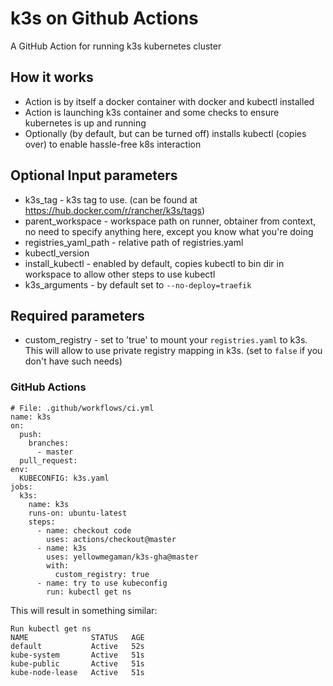 # k3s on Github Actions

A GitHub Action for running k3s kubernetes cluster


## How it works
 * Action is by itself a docker container with docker and kubectl installed
 * Action is launching k3s container and some checks to ensure kubernetes is up and running
 * Optionally (by default, but can be turned off) installs kubectl (copies over) to enable hassle-free k8s interaction

## Optional Input parameters
 * k3s_tag - k3s tag to use. (can be found at https://hub.docker.com/r/rancher/k3s/tags)
 * parent_workspace - workspace path on runner, obtainer from context, no need to specify anything here, except you know what you're doing
 * registries_yaml_path - relative path of registries.yaml
 * kubectl_version
 * install_kubectl - enabled by default, copies kubectl to bin dir in workspace to allow other steps to use kubectl
 * k3s_arguments - by default set to `--no-deploy=traefik`

## Required parameters
 * custom_registry - set to 'true' to mount your `registries.yaml` to k3s. This will allow to use private registry mapping in k3s. (set to `false` if you don't have such needs)
 
### GitHub Actions
```
# File: .github/workflows/ci.yml
name: k3s
on:
  push:
    branches:
      - master
  pull_request:
env:
  KUBECONFIG: k3s.yaml
jobs:
  k3s:
    name: k3s
    runs-on: ubuntu-latest
    steps:
      - name: checkout code
        uses: actions/checkout@master
      - name: k3s
        uses: yellowmegaman/k3s-gha@master
        with:
          custom_registry: true
      - name: try to use kubeconfig
        run: kubectl get ns
```

This will result in something similar:
```
Run kubectl get ns
NAME              STATUS   AGE
default           Active   52s
kube-system       Active   51s
kube-public       Active   51s
kube-node-lease   Active   51s
```
